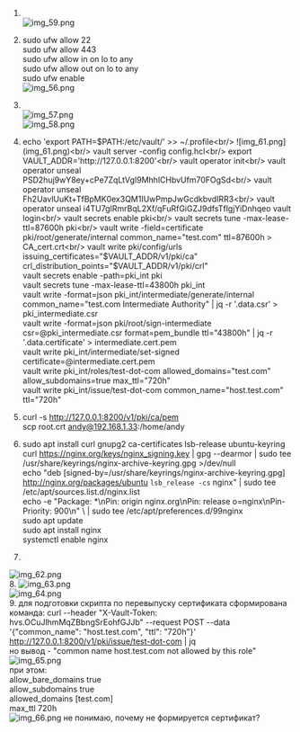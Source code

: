 1. <br/>![img_59.png](img_59.png)<br/>
2. sudo ufw allow 22<br/>
sudo ufw allow 443<br/>
sudo ufw allow in on lo to any<br/>
sudo ufw allow out on lo to any<br/>
sudo ufw enable<br/>
![img_56.png](img_56.png)<br/>
3. <br/>![img_57.png](img_57.png)<br/>
![img_58.png](img_58.png)<br/>
4. echo 'export PATH=$PATH:/etc/vault/' >> ~/.profile<br/>
![img_61.png](img_61.png)<br/>
vault server -config config.hcl<br/>
export VAULT_ADDR='http://127.0.0.1:8200'<br/>
vault operator init<br/>
vault operator unseal PSD2huj9wY8ey+cPe7ZqLtVgI9MhhlCHbvUfm70FOgSd<br/>
vault operator unseal Fh2UavlUuKt+TfBpMK0ex3QM1IUwPmpJwGcdkbvdIRR3<br/>
vault operator unseal i4TU7gIRmrBqL2Xf/qFuRfGiGZJ9dfsTflgjYiDnhqeo
vault login<br/>
vault secrets enable pki<br/>
vault secrets tune -max-lease-ttl=87600h pki<br/>
vault write -field=certificate pki/root/generate/internal common_name="test.com" ttl=87600h > CA_cert.crt<br/>
vault write pki/config/urls issuing_certificates="$VAULT_ADDR/v1/pki/ca"      crl_distribution_points="$VAULT_ADDR/v1/pki/crl"<br/>
vault secrets enable -path=pki_int pki<br/>
vault secrets tune -max-lease-ttl=43800h pki_int<br/>
vault write -format=json pki_int/intermediate/generate/internal common_name="test.com Intermediate Authority"      | jq -r '.data.csr' > pki_intermediate.csr<br/>
vault write -format=json pki/root/sign-intermediate csr=@pki_intermediate.csr format=pem_bundle ttl="43800h"  | jq -r '.data.certificate' > intermediate.cert.pem<br/>
vault write pki_int/intermediate/set-signed certificate=@intermediate.cert.pem<br/>
vault write pki_int/roles/test-dot-com  allowed_domains="test.com"  allow_subdomains=true max_ttl="720h"<br/>
vault write pki_int/issue/test-dot-com common_name="host.test.com" ttl="720h"<br/>


5. curl -s http://127.0.0.1:8200/v1/pki/ca/pem <br/>
scp root.crt andy@192.168.1.33:/home/andy<br/>


6. sudo apt install curl gnupg2 ca-certificates lsb-release ubuntu-keyring<br/>
curl https://nginx.org/keys/nginx_signing.key | gpg --dearmor | sudo tee /usr/share/keyrings/nginx-archive-keyring.gpg >/dev/null<br/>
echo "deb [signed-by=/usr/share/keyrings/nginx-archive-keyring.gpg] http://nginx.org/packages/ubuntu `lsb_release -cs` nginx" | sudo tee /etc/apt/sources.list.d/nginx.list<br/>
echo -e "Package: *\nPin: origin nginx.org\nPin: release o=nginx\nPin-Priority: 900\n" \ | sudo tee /etc/apt/preferences.d/99nginx<br/>
sudo apt update<br/>
sudo apt install nginx<br/>
systemctl enable nginx<br/>
7. 
![img_62.png](img_62.png)<br/>
8.
![img_63.png](img_63.png)<br/>
![img_64.png](img_64.png)<br/>
9. для подготовки скрипта по перевыпуску сертификата сформирована команда:
curl --header "X-Vault-Token: hvs.OCuJlhmMqZBbngSrEohfGJJb" --request POST --data '{"common_name": "host.test.com", "ttl": "720h"}' http://127.0.0.1:8200/v1/pki/issue/test-dot-com | jq<br/>
но вывод - "common name host.test.com not allowed by this role"<br/>
![img_65.png](img_65.png)<br/>
при этом:<br/>
allow_bare_domains                    true<br/>
allow_subdomains                      true<br/>
allowed_domains                       [test.com]<br/>
max_ttl                               720h<br/>
![img_66.png](img_66.png)
не понимаю, почему не формируется сертификат?
